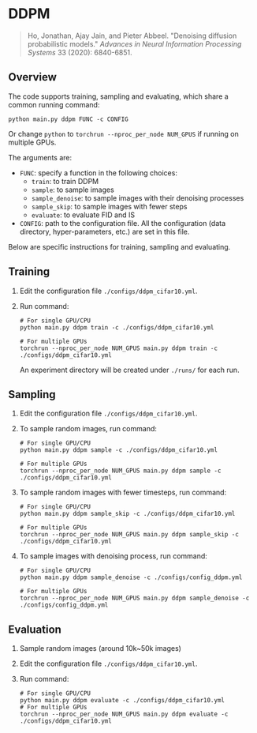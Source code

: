 # DDPM

> Ho, Jonathan, Ajay Jain, and Pieter Abbeel. "Denoising diffusion probabilistic models." *Advances in Neural Information Processing Systems* 33 (2020): 6840-6851.



## Overview

The code supports training, sampling and evaluating, which share a common running command:

```shell
python main.py ddpm FUNC -c CONFIG
```

Or change `python` to `torchrun --nproc_per_node NUM_GPUS` if running on multiple GPUs.

The arguments are:

- `FUNC`: specify a function in the following choices:
  - `train`: to train DDPM
  - `sample`: to sample images
  - `sample_denoise`: to sample images with their denoising processes
  - `sample_skip`: to sample images with fewer steps
  - `evaluate`: to evaluate FID and IS
- `CONFIG`: path to the configuration file. All the configuration (data directory, hyper-parameters, etc.) are set in this file.

Below are specific instructions for training, sampling and evaluating.



## Training

1. Edit the configuration file `./configs/ddpm_cifar10.yml`.

2. Run command:

   ```shell
   # For single GPU/CPU
   python main.py ddpm train -c ./configs/ddpm_cifar10.yml
   ```
   
   ```shell
   # For multiple GPUs
   torchrun --nproc_per_node NUM_GPUS main.py ddpm train -c ./configs/ddpm_cifar10.yml
   ```
   
   An experiment directory will be created under `./runs/` for each run.



## Sampling

1. Edit the configuration file `./configs/ddpm_cifar10.yml`. 

2. To sample random images, run command:

   ```shell
   # For single GPU/CPU
   python main.py ddpm sample -c ./configs/ddpm_cifar10.yml
   ```

   ```shell
   # For multiple GPUs
   torchrun --nproc_per_node NUM_GPUS main.py ddpm sample -c ./configs/ddpm_cifar10.yml
   ```

3. To sample random images with fewer timesteps, run command:

   ```shell
   # For single GPU/CPU
   python main.py ddpm sample_skip -c ./configs/ddpm_cifar10.yml
   ```

   ```shell
   # For multiple GPUs
   torchrun --nproc_per_node NUM_GPUS main.py ddpm sample_skip -c ./configs/ddpm_cifar10.yml
   ```

4. To sample images with denoising process, run command:

   ```shell
   # For single GPU/CPU
   python main.py ddpm sample_denoise -c ./configs/config_ddpm.yml
   ```

   ```shell
   # For multiple GPUs
   torchrun --nproc_per_node NUM_GPUS main.py ddpm sample_denoise -c ./configs/config_ddpm.yml
   ```



## Evaluation

1. Sample random images (around 10k~50k images)

2. Edit the configuration file `./configs/ddpm_cifar10.yml`. 

3. Run command:

   ```shell
   # For single GPU/CPU
   python main.py ddpm evaluate -c ./configs/ddpm_cifar10.yml
   # For multiple GPUs
   torchrun --nproc_per_node NUM_GPUS main.py ddpm evaluate -c ./configs/ddpm_cifar10.yml
   ```

